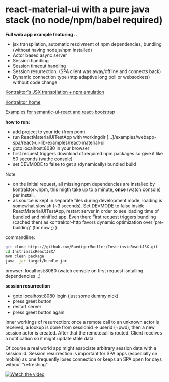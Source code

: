 # react-material-ui with a pure java stack (no node/npm/babel required)


**Full web app example featuring ..**

* jsx transpilation, automatic resolvment of npm dependencies, bundling (without having nodejs/npm installed)
* Actor based async server
* Session handling
* Session timeout handling
* Session resurrection. (SPA client was away/offline and connects back)
* Dynamic connection type (http adaptive long poll or websockets) without code change

[Kontraktor's JSX transpilation + npm emulation](https://github.com/RuedigerMoeller/kontraktor/wiki/Kontraktor-4-React-JSX)

[Kontraktor home](https://github.com/RuedigerMoeller/kontraktor)

[Examples for semantic-ui-react and react-bootstrap](https://github.com/RuedigerMoeller/kontraktor/tree/trunk/examples/webapp-spa/react-ui-lib-examples)

**how to run:**

* add project to your ide (from pom)
* run ReactMaterialUITestApp with workingdir [...]/examples/webapp-spa/react-ui-lib-examples/react-material-ui
* goto localhost:8080 in your browser
* first request triggers download of required npm packages so give it like 50 seconds (wathc console)
* set DEVMODE to false to get a (dynamically) bundled build

Note:
* on the initial request, all missing npm dependencies are installed by kontraktor-Jnpm, this migth take up to a minute,
**once** (watch console) per install.
* as source is kept in separate files during development mode, loading is somewhat slowish (~3 seconds). Set DEVMODE to false 
inside ReactMaterialUITestApp, restart server in order to see loading time of bundled and minified app. Even then: First request triggers bundling (cached then) as kontraktor-http favors dynamic optimization over 'pre-building' (for now ;) ).

commandline:
```bash
git clone https://github.com/RuedigerMoeller/InstrinsicReactJSX.git
cd InstrinsicReactJSX/
mvn clean package
java -jar target/bundle.jar
```
browser: localhost:8080  (watch console on first request isntalling dependencies ..)

**session resurrection**

* goto localhost:8080 login (just some dummy nick)
* press greet button
* restart server
* press greet button again.

Inner workings of resurrection: once a remote call to an unknown actor is received, a lookup is done from sessionid => userid (+pwd), then
a new session actor is created. After that the remotecall is routed. Client receives a notification so it might update 
stale data.

Of course a real world app might associate arbitrary session data with a session id. Session resurrection is important
for SPA apps (especially on mobile) as one frequently loses connection or keeps an SPA open for days without "refreshing".

[![Watch the video](http://img.youtube.com/vi/CuYuynl16o4/0.jpg)](http://youtu.be/CuYuynl16o4)
